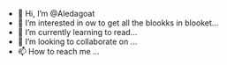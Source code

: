 - 👋 Hi, I’m @Aledagoat
- 👀 I’m interested in ow to get all the blookks in blooket...
- 🌱 I’m currently learning to read...
- 💞️ I’m looking to collaborate on ...
- 📫 How to reach me ...

<!---
Aledagoat/Aledagoat is a ✨ special ✨ repository because its `README.md` (this file) appears on your GitHub profile.
You can click the Preview link to take a look at your changes.
--->
